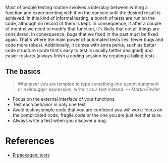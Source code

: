 Most of people testing routine involves a interplay between writing a function and experimenting with it on the console until the desired result is achieved. In this kind of informal testing, a bunch of tests are run on the code, although no record of them is kept. In consequence, if after a couple of months we need to modify that function, it's likely that not all things are considered. In consequence, bugs that we fixed in the past must be fixed again. That's where the main power of automated tests lies: fewer bugs and code more robust. Additionally, it comes with extra perks, such as better code structure (code that's easy to test is usually better designed) and easier restarts (always finish a coding session by creating a failing test).

## The basics

> Whenever you are tempted to type something into a print statement or a debugger expression, write it as a test instead. — *Martin Fowler*

* Focus on the external interface of your functions.
* Test each behavior in only one test.
* Avoid testing simple code that you are confident you will work: focus on the complicated code, fragile code or the one you are just not that sure.
* Always write a test when you discover a bug.

# References

* [R packages: tests](http://r-pkgs.had.co.nz/tests.html)
